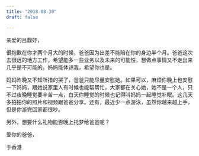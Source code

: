 ```yaml
---
title: "2018-08-30"
draft: false

---
```



亲爱的吕馥妤，

很抱歉在你才两个月大的时候，爸爸因为出差不能陪在你的身边半个月。爸爸这次去很远的地方工作，希望能多一些业务以及未来的可能性，想做点事情又不走出来几乎是不可能的。妈妈能体谅我，希望你也是。

妈妈昨晚又不知所措的哭了，爸爸只能尽量安慰她。如果可以，麻烦你晚上也安慰一下妈妈，跟她说家里人有时候也能帮帮忙，大家都在关心她，她不是一个人，只不过夜晚睡觉要辛苦一点，白天你睡觉的时候也记得叫妈妈一起睡觉补眠。这几天多拍拍你的照片和视频跟爸爸分享。还有，最近少一点游泳，虽然你越来越上手，但是你游完回家都很吵。

另外，想要什么礼物能否晚上托梦给爸爸呢？

爱你的爸爸，

于香港